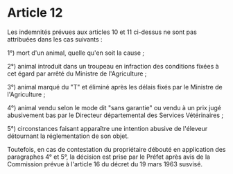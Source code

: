 # Article 12

Les indemnités prévues aux articles 10 et 11 ci-dessus ne sont pas attribuées dans les cas suivants :

1°) mort d'un animal, quelle qu'en soit la cause ;

2°) animal introduit dans un troupeau en infraction des conditions fixées à cet égard par arrêté du Ministre de l'Agriculture ;

3°) animal marqué du "T" et éliminé après les délais fixés par le Ministre de l'Agriculture ;

4°) animal vendu selon le mode dit "sans garantie" ou vendu à un prix jugé abusivement bas par le Directeur départemental des Services Vétérinaires ;

5°) circonstances faisant apparaître une intention abusive de l'éleveur détournant la réglementation de son objet.

Toutefois, en cas de contestation du propriétaire débouté en application des paragraphes 4° et 5°, la décision est prise par le Préfet après avis de la Commission prévue à l'article 16 du décret du 19 mars 1963 susvisé.
